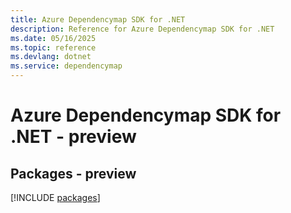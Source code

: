 ```yaml
---
title: Azure Dependencymap SDK for .NET
description: Reference for Azure Dependencymap SDK for .NET
ms.date: 05/16/2025
ms.topic: reference
ms.devlang: dotnet
ms.service: dependencymap
---
```

# Azure Dependencymap SDK for .NET - preview
## Packages - preview
[!INCLUDE [packages](dependencymap-index.md)]